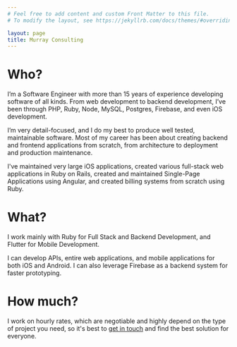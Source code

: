 ```yaml
---
# Feel free to add content and custom Front Matter to this file.
# To modify the layout, see https://jekyllrb.com/docs/themes/#overriding-theme-defaults

layout: page
title: Murray Consulting
---
```


# Who?

I’m a Software Engineer with more than 15 years of experience developing software of all kinds. From web development to backend development, I’ve been through PHP, Ruby, Node, MySQL, Postgres, Firebase, and even iOS development.

I’m very detail-focused, and I do my best to produce well tested, maintainable software. Most of my career has been about creating backend and frontend applications from scratch, from architecture to deployment and production maintenance.

I've maintained very large iOS applications, created various full-stack web applications in Ruby on Rails, created and maintained Single-Page Applications using Angular, and created billing systems from scratch using Ruby.

# What?

I work mainly with Ruby for Full Stack and Backend Development, and Flutter for Mobile Development.

I can develop APIs, entire web applications, and mobile applications for both iOS and Android. I can also leverage Firebase as a backend system for faster prototyping.

# How much?

I work on hourly rates, which are negotiable and highly depend on the type of project you need, so it's best to [get in touch](/contact) and find the best solution for everyone.
